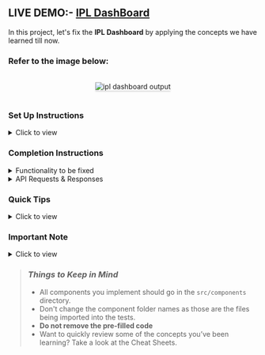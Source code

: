 ## LIVE DEMO:- <a href='https://debgipldashboad.ccbp.tech/'>IPL DashBoard</a>

In this project, let's fix the **IPL Dashboard** by applying the concepts we have learned till now.

### Refer to the image below:

<br/>
<div style="text-align: center;">
    <img src="https://assets.ccbp.in/frontend/content/react-js/ipl-dashboard-output-v2.gif" alt="ipl dashboard output" style="max-width:70%;box-shadow:0 2.8px 2.2px rgba(0, 0, 0, 0.12)">
</div>
<br/>

### Set Up Instructions

<details>
<summary>Click to view</summary>

- Download dependencies by running `npm install`
- Start up the app using `npm start`
</details>

### Completion Instructions

<details>
<summary>Functionality to be fixed</summary>
<br/>

Fix the given code to have the following functionality

- When the app is opened, Home Route should be displayed
- When the Home Route is opened,
  - Make HTTP GET request to the **teamsApiUrl**
  - **_loader_** should be displayed while fetching the data
  - After fetching the data, the list of teams should be displayed
- When a team card in Home Route is clicked,
  - Page should be navigated to the Team Matches Route with the URL `/team-matches/:id`
- When the Team Matches Route is opened,
  - Make HTTP GET request to the **teamMatchesApiUrl** with the team id to get the recent matches data of the team
    - Example: `https://apis.ccbp.in/ipl/KKR`
  - **_loader_** should be displayed while fetching the data
  - After fetching the data, the team banner, latest match, and list of recent matches should be displayed

</details>

<details>

<summary>API Requests & Responses</summary>
<br/>

**teamsApiUrl**

#### API: `https://apis.ccbp.in/ipl`

#### Method: `GET`

#### Description:

Returns a response containing the list of all IPL teams

#### Response

```json
{
  "teams": [
    {
      "name": "Royal Challengers Bangalore",
      "id": "RCB",
      "team_image_url": "https://assets.ccbp.in/frontend/react-js/rcb-logo-img.png",
      // use value of the key 'name' for alt as `${name}`
    },
    ...
  ],
}
```

**teamMatchesApiUrl**

#### API: `https://apis.ccbp.in/ipl/:id`

#### Example: `https://apis.ccbp.in/ipl/KKR`

#### Method: `GET`

#### Description:

Returns a response containing details of all recent matches of a team

#### Response

```json
{
  "team_banner_url": "https://assets.ccbp.in/frontend/react-js/kkr-team-img.png",
  "latest_match_details": {
    "umpires": "CB Gaffaney, VK Sharma",
    "result": "Kolkata Knight Riders Won by 7 wickets",
    "man_of_the_match": "Shubman Gill",
    "id": "1216545",
    "date": "2020-09-26",
    "venue": "At Sheikh Zayed Stadium, Abu Dhabi",
    "competing_team": "Sunrisers Hyderabad",
    "competing_team_logo": "https://upload.wikimedia.org/wikipedia/en/thumb/8/81/Sunrisers_Hyderabad.svg/1200px-Sunrisers_Hyderabad.svg.png",
    // use value of the key 'competing_team' for alt as `latest match ${competing_team}`
    "first_innings": "Sunrisers Hyderabad",
    "second_innings": "Kolkata Knight Riders",
    "match_status": "Won",
  },
  "recent_matches": [
    {
      "umpires": "RK Illingworth, K Srinivasan",
      "result": "Royal Challengers Bangalore Won by 82 runs",
      "man_of_the_match": "AB de Villiers",
      "id": "1216540",
      "date": "2020-10-12",
      "venue": "At Sharjah Cricket Stadium, Sharjah",
      "competing_team": "Royal Challengers Bangalore",
      "competing_team_logo": "https://upload.wikimedia.org/wikipedia/en/thumb/2/2a/Royal_Challengers_Bangalore_2020.svg/1200px-Royal_Challengers_Bangalore_2020.svg.png",
      // use value of the key 'competing_team' for alt as `competing team ${competing_team}`
      "first_innings": "Royal Challengers Bangalore",
      "second_innings": "Kolkata Knight Riders",
      "match_status": "Lost",
    },
    ...
  ],
}
```

</details>

### Quick Tips

<details>
<summary>Click to view</summary>
<br>

- There are `13` bugs to be fixed to achieve the functionality and the UI that is expected

</details>

### Important Note

<details>
<summary>Click to view</summary>

<br/>

**The following instructions are required for the tests to pass**

- Wrap the `Loader` component with an HTML container element and add the `data-testid` attribute value as `loader` to it as shown below

  ```jsx
  <div data-testid="loader">
    <Loader type="Oval" color="#ffffff" height={50} width={50} />
  </div>
  ```

</details>

> ### _Things to Keep in Mind_
>
> - All components you implement should go in the `src/components` directory.
> - Don't change the component folder names as those are the files being imported into the tests.
> - **Do not remove the pre-filled code**
> - Want to quickly review some of the concepts you’ve been learning? Take a look at the Cheat Sheets.
